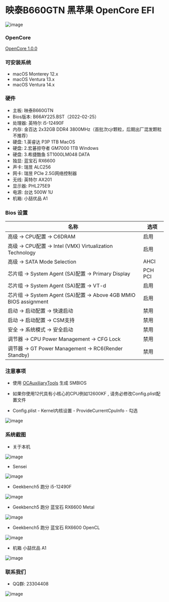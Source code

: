 # 映泰B660GTN  黑苹果 OpenCore EFI

![image](ScreenShot/Motherboard/Motherboard.EN.png)

### OpenCore

[OpenCore 1.0.0](https://github.com/acidanthera/OpenCorePkg)

### 可安装系统

- macOS Monterey   12.x 
- macOS Ventura    13.x 
- macOS Ventura    14.x 

### 硬件

- 主板: 映泰B660GTN
- Bios版本: B66AY225.BST（2022-02-25）
- 处理器: 英特尔 i5-12490F
- 内存: 金百达 2x32GB DDR4 3800MHz（首批次cjr颗粒，后期出厂混发颗粒不推荐）
- 硬盘: 1.英睿达 P3P 1TB MacOS
- 硬盘: 2.宏碁掠夺者 GM7000 1TB Windows
- 硬盘: 3.希捷酷鱼 ST1000LM048 DATA
- 独显: 蓝宝石 RX6600
- 声卡: 瑞昱 ALC256
- 网卡: 瑞昱 PCle 2.5G网络控制器
- 无线: 英特尔 AX201
- 显示器: PHL275E9
- 电源: 台达 500W 1U
- 机箱: 小喆优品 A1

### Bios 设置

| 名称 | 选项 |
| ----- | --- |
| 高级 → CPU配置 → C6DRAM | 启用 |
| 高级 → CPU配置 →  Intel (VMX) Virtualization Technology | 启用 |
| 高级 → SATA Mode Selection | AHCI |
| 芯片组 → System Agent (SA)配置 → Primary Display | PCH PCI |
| 芯片组 → System Agent (SA)配置 →  VT-d | 启用 |
| 芯片组 → System Agent (SA)配置 →  Above 4GB MMIO BIOS assignment | 启用 |
| 启动 → 启动配置 → 快速启动 | 禁用 |
| 启动 → 启动配置 → CSM支持 | 禁用 |
| 安全 → 系统模式 → 安全启动 | 禁用 |
| 调节器 → CPU Power Management → CFG Lock | 禁用 |
| 调节器 → GT Power Management → RC6(Render Standby) | 禁用 |


### 注意事项

 - 使用 [OCAuxiliaryTools](https://github.com/ic005k/OCAuxiliaryTools) 生成 SMBIOS

 - 如果你使用12代具有小核心的CPU例如12600KF , 请务必修改Config.plist配置文件

 - Config.plist - Kernel内核设置 - ProvideCurrentCpuInfo - 勾选

![image](ScreenShot/config.plist.png)

### 系统截图

- 关于本机

![image](ScreenShot/about_this_mac.jpg)

- Sensei

![image](ScreenShot/sensei.jpg)

- Geekbench5 跑分 i5-12490F 

![image](ScreenShot/Geekbench/CPU.jpg)

- Geekbench5 跑分 蓝宝石 RX6600 Metal 

![image](ScreenShot/Geekbench/GPUMetal.jpg)

- Geekbench5 跑分 蓝宝石 RX6600 OpenCL

![image](ScreenShot/Geekbench/GPUOpenCL.jpg)

- 机箱 小喆优品 A1

![image](ScreenShot/CASE.png)


### 联系我们 

- QQ群: 23304408

![image](ScreenShot/QRCode.png)

